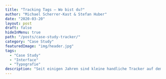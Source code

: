 ```yaml
---
title: "Tracking Tags – Wo bist du?"
author: "Michael Scherrer-Kast & Stefan Huber"
date: "2020-03-20"
layout: post
draft: false
hideInMenu: true
path: "/posts/case-study-tracker/"
category: "Case Study"
featuredImage: "img/header.jpg"
tags:
  - "Case Study"
  - "Interface"
  - "Typografie"
description: "Seit einigen Jahren sind kleine handliche Tracker auf dem Markt, die eine ihre eigene Position anzeigen können. Was man damit machen kann galt es in dieser Case Study zu erkunden."
---
```

